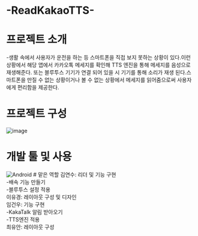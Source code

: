 # -ReadKakaoTTS-

# 프로젝트 소개

-생활 속에서 사용자가 운전을 하는 등 스마트폰을 직접 보지 못하는 상황이 있다.이런 상황에서 해당 앱에서 카카오톡 메세지를 확인해 TTS 엔진을 통해 메세지를 음성으로 재생해준다. 또는 블루투스 기기가 연결 되어 있을 시 기기를 통해 소리가 재생 된다.스마트폰을 만질 수 없는 상황이거나 볼 수 없는 상황에서 메세지를 읽어줌으로써 사용자에게 편리함을 제공한다.


# 프로젝트 구성


![image](https://github.com/gnunoo/ReadKakaoTTS/assets/97424506/e60037ae-48fe-4bf3-9151-d8f553249991)

# 개발 툴 및 사용 
 <img alt="Android" src ="https://img.shields.io/badge/Android-3DDC84.svg?&style=for-the-badge&logo=Android&logoColor=black"/>
# 맡은 역할
김연수: 리더 및 기능 구현<br/>
-배속 기능 만들기<br/>
-블루투스 설정 적용<br/>
이유경: 레이아웃 구성 및 디자인<br/>
임건우: 기능 구현<br/>
-KakaTalk 알림 받아오기<br/>
-TTS엔진 적용<br/>
최유안: 레이아웃 구성<br/>

